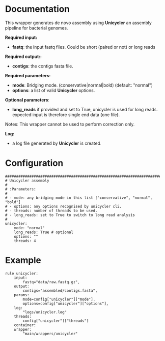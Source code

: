 # Documentation

This wrapper generates de novo assembly using **Unicycler** an assembly pipeline for bacterial genomes.

**Required input:**

- **fastq**: the input fastq files. Could be short (paired or not) or long reads

**Required output::**

- **contigs**: the contigs fasta file.
 
**Required parameters:**

- **mode**: Bridging mode. (conservative|normal|bold) (default: "normal")
- **options**: a list of valid **Unicycler** options.

**Optional parameters:**

- **long_reads** if provided and set to True, unicycler is used for long reads.
  expected input is therefore single end data (one file).

Notes: This wrapper cannot be used to perform correction only.

**Log:**

- a log file generated by **Unicycler** is created.


# Configuration


    ##############################################################################
    # Unicycler assembly
    #
    # :Parameters:
    #
    # - mode: any bridging mode in this list ["conservative", "normal", "bold"]
    # - options: any options recognised by unicycler cli.
    # - threads: number of threads to be used.
    # - long_reads: set to True to switch to long read analysis
    #
    unicycler:
        mode: "normal"
        long_reads: True # optional
        options: ""
        threads: 4


# Example

    rule unicycler:
        input:
            fastq="data/raw.fastq.gz",
        output:
            contigs="assembled/contigs.fasta",
        params:
            mode=config["unicycler"]["mode"],
            options=config["unicycler"]["options"],
        log:
            "logs/unicycler.log"
        threads:
            config["unicycler"]["threads"]
        container: 
        wrapper:
            "main/wrappers/unicycler"

